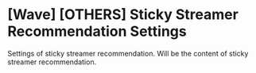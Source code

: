 # [Wave] [OTHERS] Sticky Streamer Recommendation Settings

Settings of sticky streamer recommendation. Will be the content of sticky streamer recommendation.

